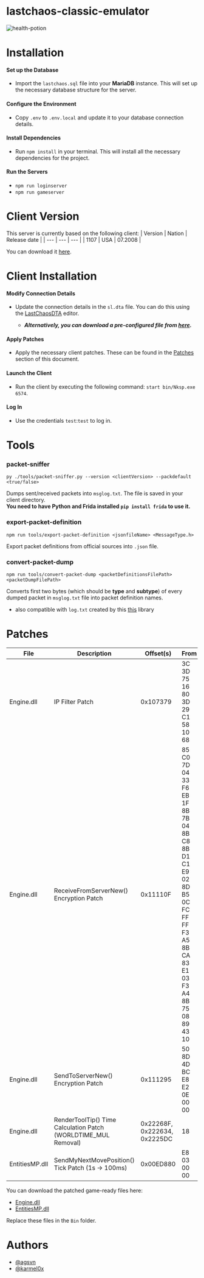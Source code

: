 # lastchaos-classic-emulator

![health-potion](https://github.com/5z3f/lastchaos-classic-emulator/assets/39301116/38fa73b0-ad47-4574-ad67-ca7fa7c9bb92)


# Installation
#### __Set up the Database__
- Import the `lastchaos.sql` file into your **MariaDB** instance. This will set up the necessary database structure for the server.

#### __Configure the Environment__
- Copy `.env` to `.env.local` and update it to your database connection details. 

#### __Install Dependencies__
- Run `npm install` in your terminal. This will install all the necessary dependencies for the project.

#### __Run the Servers__
- `npm run loginserver`
- `npm run gameserver`

# Client Version
This server is currently based on the following client:
| Version | Nation | Release date |
| --- | --- | --- |
| 1107 | USA | 07.2008 |

You can download it [here](https://mega.nz/file/Gy43nbBJ#ZmtL2TLEZbhz7DRGW8VA1Cg5p40r6LdYkWCekZd1bN0).


# Client Installation
#### __Modify Connection Details__
- Update the connection details in the `sl.dta` file. You can do this using the [LastChaosDTA](https://github.com/5z3f/lastchaos-classic-emulator/files/10042812/LastChaosDTA.zip) editor.

    - *__Alternatively, you can download a pre-configured file from [here](https://github.com/5z3f/lastchaos-classic-emulator/files/10030763/sl.zip).__*

#### __Apply Patches__
- Apply the necessary client patches. These can be found in the [Patches](#patches) section of this document.

#### __Launch the Client__
- Run the client by executing the following command: `start bin/Nksp.exe 6574`.

#### __Log In__
- Use the credentials `test`:`test` to log in.

# Tools
### packet-sniffer
`py ./tools/packet-sniffer.py --version <clientVersion> --packdefault <true/false>`

Dumps sent/received packets into `msglog.txt`. The file is saved in your client directory. \
**You need to have Python and Frida installed `pip install frida` to use it.**

### export-packet-definition
`npm run tools/export-packet-definition <jsonfileName> <MessageType.h>`

Export packet definitions from official sources into `.json` file.

### convert-packet-dump
`npm run tools/convert-packet-dump <packetDefinitionsFilePath> <packetDumpFilePath>`

Converts first two bytes (which should be **type** and **subtype**) of every dumped packet in `msglog.txt` file into packet definition names.

- also compatible with `log.txt` created by this [this](https://github.com/5z3f/lastchaos-classic-emulator/files/13848188/packet-dumper.zip) library

# Patches
<div align="center">

| File | Description | Offset(s) | From | To |
| --- | --- | --- | --- | --- |
| Engine.dll | IP Filter Patch | 0x107379 | 3C 3D 75 16 80 3D 29 C1 58 10 68 | E9 EC 03 00 00 90 90 90 90 90 90 |
| Engine.dll | ReceiveFromServerNew() Encryption Patch | 0x11110F | 85 C0 7D 04 33 F6 EB 1F 8B 7B 04 8B C8 8B D1 C1 E9 02 8D B5 0C FC FF FF F3 A5 8B CA 83 E1 03 F3 A4 8B 75 08 89 43 10 | 90 90 90 90 90 90 90 90 90 90 90 90 90 90 90 90 90 90 90 90 90 90 90 90 90 90 90 90 90 90 90 90 90 90 90 90 90 90 90 |
| Engine.dll | SendToServerNew() Encryption Patch | 0x111295 | 50 8D 4D BC E8 E2 0E 00 00 | 90 90 90 90 90 90 90 90 90 |
| Engine.dll | RenderToolTip() Time Calculation Patch (WORLDTIME_MUL Removal) | 0x22268F, 0x222634, 0x2225DC | 18 | 01 |
| EntitiesMP.dll | SendMyNextMovePosition() Tick Patch (1s -> 100ms) | 0x00ED880 | E8 03 00 00 | 64 00 00 00 |

</div>

You can download the patched game-ready files here:

- [Engine.dll](https://github.com/5z3f/lastchaos-classic-emulator/files/13848183/Engine.zip)
- [EntitiesMP.dll](https://github.com/5z3f/lastchaos-classic-emulator/files/13848182/EntitiesMP.zip)

Replace these files in the `Bin` folder.

# Authors
- [@agsvn](https://github.com/5z3f)
- [@karmel0x](https://github.com/karmel0x)